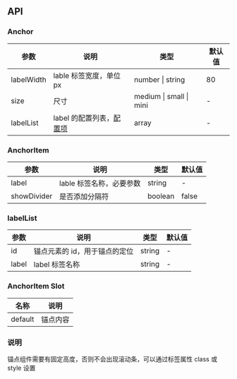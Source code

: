 ## API

### Anchor

| 参数       | 说明                                   | 类型                    | 默认值 |
| ---------- | -------------------------------------- | ----------------------- | ------ |
| labelWidth | lable 标签宽度，单位 px                | number \| string        | 80     |
| size       | 尺寸                                   | medium \| small \| mini | -      |
| labelList  | label 的配置列表，[配置项](#labelList) | array                   | -      |

### AnchorItem

| 参数        | 说明                     | 类型    | 默认值 |
| ----------- | ------------------------ | ------- | ------ |
| label       | lable 标签名称，必要参数 | string  | -      |
| showDivider | 是否添加分隔符           | boolean | false  |

### labelList

| 参数  | 说明                          | 类型   | 默认值 |
| ----- | ----------------------------- | ------ | ------ |
| id    | 锚点元素的 id，用于锚点的定位 | string | -      |
| label | label 标签名称                | string | -      |

### AnchorItem Slot

| 名称    | 说明     |
| ------- | -------- |
| default | 锚点内容 |

### 说明

锚点组件需要有固定高度，否则不会出现滚动条，可以通过标签属性 class 或 style 设置
